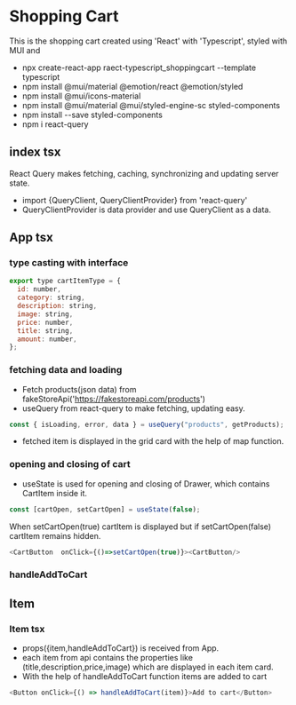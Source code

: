 # Shopping Cart

This is the shopping cart created using 'React' with 'Typescript', styled with MUI and

- npx create-react-app raect-typescript_shoppingcart --template typescript
- npm install @mui/material @emotion/react @emotion/styled
- npm install @mui/icons-material
- npm install @mui/material @mui/styled-engine-sc styled-components
- npm install --save styled-components
- npm i react-query

## index tsx

React Query makes fetching, caching, synchronizing and updating server state.

- import {QueryClient, QueryClientProvider} from 'react-query'
- QueryClientProvider is data provider and use QueryClient as a data.

## App tsx

### type casting with interface

```js
export type cartItemType = {
  id: number,
  category: string,
  description: string,
  image: string,
  price: number,
  title: string,
  amount: number,
};
```

### fetching data and loading

- Fetch products(json data) from fakeStoreApi('https://fakestoreapi.com/products')
- useQuery from react-query to make fetching, updating easy.

```js
const { isLoading, error, data } = useQuery("products", getProducts);
```

- fetched item is displayed in the grid card with the help of map function.

### opening and closing of cart

- useState is used for opening and closing of Drawer, which contains CartItem inside it.

```js
const [cartOpen, setCartOpen] = useState(false);
```

When setCartOpen(true) cartItem is displayed but if setCartOpen(false) cartItem remains hidden.

```js
<CartButton  onClick={()=>setCartOpen(true)}><CartButton/>
```

### handleAddToCart

## Item

### Item tsx

- props({item,handleAddToCart}) is received from App.
- each item from api contains the properties like (title,description,price,image) which are displayed in each item card.
- With the help of handleAddToCart function items are added to cart

```js
<Button onClick={() => handleAddToCart(item)}>Add to cart</Button>
```
